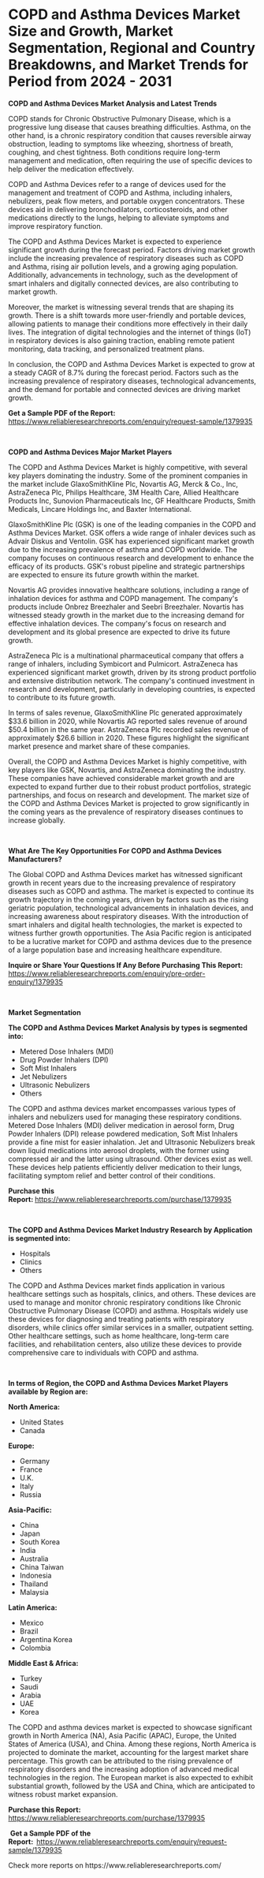 <p><h1>COPD and Asthma Devices Market Size and Growth, Market Segmentation, Regional and Country Breakdowns, and Market Trends for Period from 2024 -  2031</h1></p><p><strong>COPD and Asthma Devices Market Analysis and Latest Trends</strong></p>
<p><p>COPD stands for Chronic Obstructive Pulmonary Disease, which is a progressive lung disease that causes breathing difficulties. Asthma, on the other hand, is a chronic respiratory condition that causes reversible airway obstruction, leading to symptoms like wheezing, shortness of breath, coughing, and chest tightness. Both conditions require long-term management and medication, often requiring the use of specific devices to help deliver the medication effectively.</p><p>COPD and Asthma Devices refer to a range of devices used for the management and treatment of COPD and Asthma, including inhalers, nebulizers, peak flow meters, and portable oxygen concentrators. These devices aid in delivering bronchodilators, corticosteroids, and other medications directly to the lungs, helping to alleviate symptoms and improve respiratory function.</p><p>The COPD and Asthma Devices Market is expected to experience significant growth during the forecast period. Factors driving market growth include the increasing prevalence of respiratory diseases such as COPD and Asthma, rising air pollution levels, and a growing aging population. Additionally, advancements in technology, such as the development of smart inhalers and digitally connected devices, are also contributing to market growth.</p><p>Moreover, the market is witnessing several trends that are shaping its growth. There is a shift towards more user-friendly and portable devices, allowing patients to manage their conditions more effectively in their daily lives. The integration of digital technologies and the internet of things (IoT) in respiratory devices is also gaining traction, enabling remote patient monitoring, data tracking, and personalized treatment plans.</p><p>In conclusion, the COPD and Asthma Devices Market is expected to grow at a steady CAGR of 8.7% during the forecast period. Factors such as the increasing prevalence of respiratory diseases, technological advancements, and the demand for portable and connected devices are driving market growth.</p></p>
<p><strong>Get a Sample PDF of the Report:&nbsp;</strong> <a href="https://www.reliableresearchreports.com/enquiry/request-sample/1379935">https://www.reliableresearchreports.com/enquiry/request-sample/1379935</a></p>
<p>&nbsp;</p>
<p><strong>COPD and Asthma Devices Major Market Players</strong></p>
<p><p>The COPD and Asthma Devices Market is highly competitive, with several key players dominating the industry. Some of the prominent companies in the market include GlaxoSmithKline Plc, Novartis AG, Merck & Co., Inc, AstraZeneca Plc, Philips Healthcare, 3M Health Care, Allied Healthcare Products Inc, Sunovion Pharmaceuticals Inc, GF Healthcare Products, Smith Medicals, Lincare Holdings Inc, and Baxter International.</p><p>GlaxoSmithKline Plc (GSK) is one of the leading companies in the COPD and Asthma Devices Market. GSK offers a wide range of inhaler devices such as Advair Diskus and Ventolin. GSK has experienced significant market growth due to the increasing prevalence of asthma and COPD worldwide. The company focuses on continuous research and development to enhance the efficacy of its products. GSK's robust pipeline and strategic partnerships are expected to ensure its future growth within the market.</p><p>Novartis AG provides innovative healthcare solutions, including a range of inhalation devices for asthma and COPD management. The company's products include Onbrez Breezhaler and Seebri Breezhaler. Novartis has witnessed steady growth in the market due to the increasing demand for effective inhalation devices. The company's focus on research and development and its global presence are expected to drive its future growth.</p><p>AstraZeneca Plc is a multinational pharmaceutical company that offers a range of inhalers, including Symbicort and Pulmicort. AstraZeneca has experienced significant market growth, driven by its strong product portfolio and extensive distribution network. The company's continued investment in research and development, particularly in developing countries, is expected to contribute to its future growth.</p><p>In terms of sales revenue, GlaxoSmithKline Plc generated approximately $33.6 billion in 2020, while Novartis AG reported sales revenue of around $50.4 billion in the same year. AstraZeneca Plc recorded sales revenue of approximately $26.6 billion in 2020. These figures highlight the significant market presence and market share of these companies.</p><p>Overall, the COPD and Asthma Devices Market is highly competitive, with key players like GSK, Novartis, and AstraZeneca dominating the industry. These companies have achieved considerable market growth and are expected to expand further due to their robust product portfolios, strategic partnerships, and focus on research and development. The market size of the COPD and Asthma Devices Market is projected to grow significantly in the coming years as the prevalence of respiratory diseases continues to increase globally.</p></p>
<p>&nbsp;</p>
<p><strong>What Are The Key Opportunities For COPD and Asthma Devices Manufacturers?</strong></p>
<p><p>The Global COPD and Asthma Devices market has witnessed significant growth in recent years due to the increasing prevalence of respiratory diseases such as COPD and asthma. The market is expected to continue its growth trajectory in the coming years, driven by factors such as the rising geriatric population, technological advancements in inhalation devices, and increasing awareness about respiratory diseases. With the introduction of smart inhalers and digital health technologies, the market is expected to witness further growth opportunities. The Asia Pacific region is anticipated to be a lucrative market for COPD and asthma devices due to the presence of a large population base and increasing healthcare expenditure.</p></p>
<p><strong>Inquire or Share Your Questions If Any Before Purchasing This Report:</strong> <a href="https://www.reliableresearchreports.com/enquiry/pre-order-enquiry/1379935">https://www.reliableresearchreports.com/enquiry/pre-order-enquiry/1379935</a></p>
<p>&nbsp;</p>
<p><strong>Market Segmentation</strong></p>
<p><strong>The COPD and Asthma Devices Market Analysis by types is segmented into:</strong></p>
<p><ul><li>Metered Dose Inhalers (MDI)</li><li>Drug Powder Inhalers (DPI)</li><li>Soft Mist Inhalers</li><li>Jet Nebulizers</li><li>Ultrasonic Nebulizers</li><li>Others</li></ul></p>
<p><p>The COPD and asthma devices market encompasses various types of inhalers and nebulizers used for managing these respiratory conditions. Metered Dose Inhalers (MDI) deliver medication in aerosol form, Drug Powder Inhalers (DPI) release powdered medication, Soft Mist Inhalers provide a fine mist for easier inhalation. Jet and Ultrasonic Nebulizers break down liquid medications into aerosol droplets, with the former using compressed air and the latter using ultrasound. Other devices exist as well. These devices help patients efficiently deliver medication to their lungs, facilitating symptom relief and better control of their conditions.</p></p>
<p><strong>Purchase this Report:&nbsp;</strong><a href="https://www.reliableresearchreports.com/purchase/1379935">https://www.reliableresearchreports.com/purchase/1379935</a></p>
<p>&nbsp;</p>
<p><strong>The COPD and Asthma Devices Market Industry Research by Application is segmented into:</strong></p>
<p><ul><li>Hospitals</li><li>Clinics</li><li>Others</li></ul></p>
<p><p>The COPD and Asthma Devices market finds application in various healthcare settings such as hospitals, clinics, and others. These devices are used to manage and monitor chronic respiratory conditions like Chronic Obstructive Pulmonary Disease (COPD) and asthma. Hospitals widely use these devices for diagnosing and treating patients with respiratory disorders, while clinics offer similar services in a smaller, outpatient setting. Other healthcare settings, such as home healthcare, long-term care facilities, and rehabilitation centers, also utilize these devices to provide comprehensive care to individuals with COPD and asthma.</p></p>
<p>&nbsp;</p>
<p><strong>In terms of Region, the COPD and Asthma Devices Market Players available by Region are:</strong></p>
<p>
    <p> <strong> North America: </strong>
        <ul>
            <li>United States</li>
            <li>Canada</li>
        </ul>
        </p> 
    <p> <strong> Europe: </strong>
        <ul>
            <li>Germany</li>
            <li>France</li>
            <li>U.K.</li>
            <li>Italy</li>
            <li>Russia</li>
        </ul>
        </p> 
    <p> <strong> Asia-Pacific: </strong>
        <ul>
            <li>China</li>
            <li>Japan</li>
            <li>South Korea</li>
            <li>India</li>
            <li>Australia</li>
            <li>China Taiwan</li>
            <li>Indonesia</li>
            <li>Thailand</li>
            <li>Malaysia</li>
        </ul>
        </p> 
    <p> <strong> Latin America: </strong>
        <ul>
            <li>Mexico</li>
            <li>Brazil</li>
            <li>Argentina Korea</li>
            <li>Colombia</li>
        </ul>
        </p> 
    <p> <strong> Middle East & Africa: </strong>
        <ul>
            <li>Turkey</li>
            <li>Saudi</li>
            <li>Arabia</li>
            <li>UAE</li>
            <li>Korea</li>
        </ul>
    </p>
    </p>
<p><p>The COPD and asthma devices market is expected to showcase significant growth in North America (NA), Asia Pacific (APAC), Europe, the United States of America (USA), and China. Among these regions, North America is projected to dominate the market, accounting for the largest market share percentage. This growth can be attributed to the rising prevalence of respiratory disorders and the increasing adoption of advanced medical technologies in the region. The European market is also expected to exhibit substantial growth, followed by the USA and China, which are anticipated to witness robust market expansion.</p></p>
<p><strong>Purchase this Report: </strong><a href="https://www.reliableresearchreports.com/purchase/1379935">https://www.reliableresearchreports.com/purchase/1379935</a></p>
<p>&nbsp;<strong>Get a Sample PDF of the Report:&nbsp;&nbsp;</strong><a href="https://www.reliableresearchreports.com/enquiry/request-sample/1379935">https://www.reliableresearchreports.com/enquiry/request-sample/1379935</a></p>
<p><strong></strong></p>
<p>Check more reports on https://www.reliableresearchreports.com/</p>